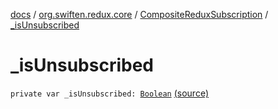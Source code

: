 [docs](../../index.md) / [org.swiften.redux.core](../index.md) / [CompositeReduxSubscription](index.md) / [_isUnsubscribed](./_is-unsubscribed.md)

# _isUnsubscribed

`private var _isUnsubscribed: `[`Boolean`](https://kotlinlang.org/api/latest/jvm/stdlib/kotlin/-boolean/index.html) [(source)](https://github.com/protoman92/KotlinRedux/tree/master/common/common-core/src/main/kotlin/org/swiften/redux/core/Subscription.kt#L66)